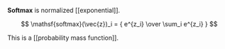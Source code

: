 **Softmax** is normalized [[exponential]].

$$
\mathsf{softmax}(\vec{z})_i = { e^{z_i} \over \sum_i e^{z_i} }
$$

This is a [[probability mass function]].
